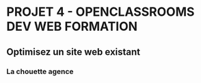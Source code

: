 # PROJET 4 - OPENCLASSROOMS DEV WEB FORMATION
## Optimisez un site web existant
### La chouette agence
